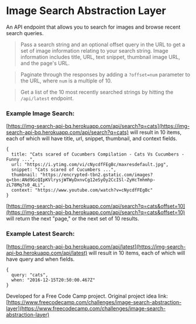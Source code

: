 # Image Search Abstraction Layer

An API endpoint that allows you to search for images and browse recent search queries.

> Pass a search string and an optional offset query in the URL to get a set of image information relating to your search string. Image information includes title, URL, text snippet, thumbnail image URL, and the page's URL.

> Paginate through the responses by adding a `?offset=num` parameter to the URL, where `num` is a multiple of 10.

> Get a list of the 10 most recently searched strings by hitting the `/api/latest` endpoint.

### Example Image Search:

[https://img-search-api-bq.herokuapp.com/api/search?q=cats](https://img-search-api-bq.herokuapp.com/api/search?q=cats) will result in 10 items, each of which will have title, url, snippet, thumbnail, and context fields.

```
{
  title: "Cats scared of Cucumbers Compilation - Cats Vs Cucumbers - Funny ...",
  url: "https://i.ytimg.com/vi/cNycdfFEgBc/maxresdefault.jpg",
  snippet: "Cats scared of Cucumbers ...",
  thumbnail: "https://encrypted-tbn2.gstatic.com/images?q=tbn:ANd9GcQIpKVlrysjWTWyDxnvCg12eSyOy2CcISl-ZyHcTmhmhp-zL78Mq7s0_4Li",
  context: "https://www.youtube.com/watch?v=cNycdfFEgBc"
}
```

[https://img-search-api-bq.herokuapp.com/api/search?q=cats&offset=10](https://img-search-api-bq.herokuapp.com/api/search?q=cats&offset=10) will return the next "page," or the next set of 10 results.

### Example Latest Search:

[https://img-search-api-bq.herokuapp.com/api/latest](https://img-search-api-bq.herokuapp.com/api/latest) will result in 10 items, each of which will have query and when fields.

```
{
  query: "cats",
  when: "2016-12-15T20:50:00.467Z"
}
```

Developed for a Free Code Camp project. Original project idea link: [https://www.freecodecamp.com/challenges/image-search-abstraction-layer](https://www.freecodecamp.com/challenges/image-search-abstraction-layer)